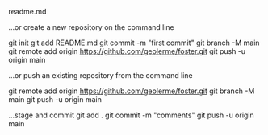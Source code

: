 readme.md

…or create a new repository on the command line

git init
git add README.md
git commit -m "first commit"
git branch -M main
git remote add origin https://github.com/geolerme/foster.git
git push -u origin main



…or push an existing repository from the command line

git remote add origin https://github.com/geolerme/foster.git
git branch -M main
git push -u origin main



...stage and commit
git add .
git commit -m "comments"
git push -u origin main

